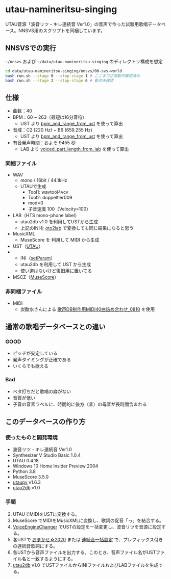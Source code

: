 # utau-namineritsu-singing
UTAU音源「波音リツ・キレ連続音 Ver1.0」の音声で作った試験用歌唱データベース。NNSVS用のスクリプトを同梱しています。

## NNSVSでの実行

`~/nnsvs`  および `~/data/utau-namineritsu-singing` のディレクトリ構成を想定

```sh
cd data/utau-namineritsu-singing/nnsvs/00-svs-world
bash run.sh --stage 0 --stop-stage 1 # ここまで正常動作確認済み
bash run.sh --stage 2 --stop-stage 6 # 動作未確認
```

## 仕様

- 曲数：40
- BPM：60 ~ 263（最短は16分音符）
  - UST より [bpm_and_range_from_ust](https://github.com/oatsu-gh/oto2lab/tree/master/tool/bpm_and_range_from_ust) を使って算出
- 音域：C2 (220 Hz) ~ B6 (659.255 Hz)
  - UST より [bpm_and_range_from_ust](https://github.com/oatsu-gh/oto2lab/tree/master/tool/bpm_and_range_from_ust) を使って算出
- 有音発声時間：およそ 9455 秒
  - LAB より [voiced_part_length_from_lab](https://github.com/oatsu-gh/oto2lab/tree/master/tool/voiced_part_length_from_lab) を使って算出

### 同梱ファイル


- WAV
  - mono / 16bit / 44.1kHz
  - UTAUで生成
    - Tool1: wavtool4vcv
    - Tool2: doppeltler009
    - mod=0
    - 子音速度 100（Velocity=100）
- LAB（HTS mono-phone label）
  - utau2db v1.0 を利用してUSTから生成
  - 上記のINIを [oto2lab](https://github.com/oatsu-gh/oto2lab) で変換しても同じ結果になると思う
- MusicXML
  - MuseScore を 利用して MIDI から生成
- UST（[UTAU](http://utau2008.xrea.jp/)）
- - INI（[setParam](https://osdn.net/users/nwp8861/pf/setParam/files/)）
  - utau2db を利用して UST から生成
  - 使い道はないけど復旧用に置いてる
- MSCZ（[MuseScore](https://musescore.org)）


### 非同梱ファイル

- MIDI
  - 炭酸水さんによる [歌声DB制作用MIDI40曲詰め合わせ_0810](https://twitter.com/tansansuisui/status/1292803278275665921) を使用

## 通常の歌唱データベースとの違い

### GOOD

- ピッチが安定している
- 発声タイミングが正確である
- いくらでも歌える

### Bad

- ベタ打ちだと歌唱の癖がない
- 音質が低い
- 子音の音素ラベルに、時間的に後方（昔）の母音が長時間含まれる

## このデータベースの作り方

### 使ったものと開発環境

- 波音リツ・キレ連続音 Ver1.0
- Synthesizer V Studio Basic 1.0.4
- UTAU 0.4.18
- Windows 10 Home Insider Preview 2004
- Python 3.8
- MuseScore 3.5.0
- [utaupy](https://github.com/oatsu-gh/utaupy) v1.6.3
- [utau2db](https://github.com/oatsu-gh/utau2db) v1.0

### 手順

2. UTAUでMIDIをUSTに変換する。
3. MuseScore でMIDIをMusicXMLに変換し、歌詞の促音「っ」を結合する。
4. [VoiceEngineChanger](https://haruqa.booth.pm/items/1515081) でUSTの設定を一括変更し、波音リツを音源に設定する。
5. 各USTで [おまかせ☆2020](https://twitter.com/maiko3tattun/status/1292117576063922182?s=20) または [連続音一括設定](http://z-server.game.coocan.jp/utau/utautop.html) で、プレフィックス付きの連続音歌詞にする。
6. 各USTから音声ファイルを出力する。このとき、音声ファイル名がUSTファイル名と一致するようにする。
7. [utau2db](https://github.com/oatsu-gh/utau2db) v1.0 でUSTファイルからINIファイルおよびLABファイルを生成する。